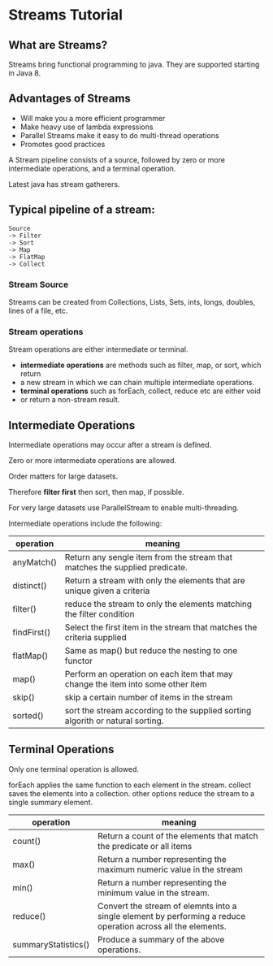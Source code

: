 Streams Tutorial
===============

## What are Streams?

Streams bring functional programming to java. They are supported starting in Java 8. 

## Advantages of Streams

* Will make you a more efficient programmer
* Make heavy use of lambda expressions
* Parallel Streams make it easy to do multi-thread operations
* Promotes good practices

A Stream pipeline consists of a source, followed 
by zero or more intermediate operations, 
and a terminal operation. 

Latest java has stream gatherers. 

 ## Typical pipeline of a stream:

    Source
    -> Filter
    -> Sort
    -> Map
    -> FlatMap
    -> Collect

### Stream Source

Streams can be created from Collections, Lists, Sets,
ints, longs, doubles, lines of a file, etc. 

### Stream operations

Stream operations are either intermediate or terminal.

* **intermediate operations** are methods such as filter, map, or sort, which return
* a new stream in which we can chain multiple intermediate operations. 
* **terminal operations** such as forEach, collect, reduce etc are either void
* or return a non-stream result.

## Intermediate Operations

Intermediate operations may occur after a stream is defined. 

Zero or more intermediate operations are allowed.

Order matters for large datasets. 

Therefore **filter first** then sort, then map, if possible. 

For very large datasets use ParallelStream to enable multi-threading.

Intermediate operations include the following:

| operation   | meaning                                                                         |
|-------------|---------------------------------------------------------------------------------|
| anyMatch()  | Return any sengle item from the stream that matches the supplied predicate.     |
| distinct()  | Return a stream with only the elements that are unique given a criteria         |
| filter()    | reduce the stream to only the elements matching the filter condition            |
| findFirst() | Select the first item in the stream that matches the criteria supplied          |
| flatMap()   | Same as map() but reduce the nesting to one functor                             |
| map()       | Perform an operation on each item that may change the item into some other item |
| skip()      | skip a certain number of items in the stream                                    |
| sorted()    | sort the stream according to the supplied sorting algorith or natural sorting.  |

## Terminal Operations 

Only one terminal operation is allowed. 

forEach applies the same function to each element in the stream. 
collect saves the elements into a collection. 
other options reduce the stream to a single summary element. 

| operation | meaning |
|------------|---------|
| count() | Return a count of the elements that match the predicate or all items |
| max() | Return a number representing the maximum numeric value in the stream |
| min() | Return a number representing the minimum value in the stream. |
| reduce() | Convert the stream of elemnts into a single element by performing a reduce operation across all the elements. |
| summaryStatistics() | Produce a summary of the above operations. |





